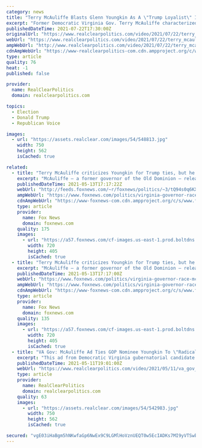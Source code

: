 ```yaml
---
category: news
title: "Terry McAuliffe Blasts Glenn Youngkin As A \"Trump Loyalist\" In First VA Gov. Campaign Ad"
excerpt: "Former Democratic Virginia Gov. Terry McAuliffe characterized his Republican opponent Glenn Youngkin as unreasonable and \"a loyalist to Donald Trump\" in the first ad of his campaign for another term as governor."
publishedDateTime: 2021-07-22T17:30:00Z
originalUrl: "https://www.realclearpolitics.com/video/2021/07/22/terry_mcauliffe_blasts_glenn_youngkin_as_trump_loyalist_in_first_va_gov_campaign_ad.html"
webUrl: "https://www.realclearpolitics.com/video/2021/07/22/terry_mcauliffe_blasts_glenn_youngkin_as_trump_loyalist_in_first_va_gov_campaign_ad.html"
ampWebUrl: "http://www.realclearpolitics.com/video/2021/07/22/terry_mcauliffe_blasts_glenn_youngkin_as_trump_loyalist_in_first_va_gov_campaign_ad.amp.html"
cdnAmpWebUrl: "https://www-realclearpolitics-com.cdn.ampproject.org/c/www.realclearpolitics.com/video/2021/07/22/terry_mcauliffe_blasts_glenn_youngkin_as_trump_loyalist_in_first_va_gov_campaign_ad.amp.html"
type: article
quality: 76
heat: -1
published: false

provider:
  name: RealClearPolitics
  domain: realclearpolitics.com

topics:
  - Election
  - Donald Trump
  - Republican Voice

images:
  - url: "https://assets.realclear.com/images/54/548813.jpg"
    width: 750
    height: 562
    isCached: true

related:
  - title: "Terry McAuliffe criticizes Youngkin for Trump ties, but he has his own"
    excerpt: "McAuliffe – a former governor of the Old Dominion – released an attack ad against Youngkin on Tuesday targeting the Republican nominee for his ties to the former president, calling Trump a “stain on our democracy.”"
    publishedDateTime: 2021-05-13T17:17:22Z
    webUrl: "http://feeds.foxnews.com/~r/foxnews/politics/~3/tQ94s0q6KXo/virginia-governor-race-mcauliffe-youngkin-trump-ties"
    ampWebUrl: "https://www.foxnews.com/politics/virginia-governor-race-mcauliffe-youngkin-trump-ties.amp"
    cdnAmpWebUrl: "https://www-foxnews-com.cdn.ampproject.org/c/s/www.foxnews.com/politics/virginia-governor-race-mcauliffe-youngkin-trump-ties.amp"
    type: article
    provider:
      name: Fox News
      domain: foxnews.com
    quality: 175
    images:
      - url: "https://a57.foxnews.com/cf-images.us-east-1.prod.boltdns.net/v1/static/694940094001/75dd6f14-59b7-4b8d-8faf-ddd786809088/9ce1732d-00cd-452b-a561-fc52c2c98790/1280x720/match/720/405/image.jpg?ve=1&tl=1"
        width: 720
        height: 405
        isCached: true
  - title: "Terry McAuliffe criticizes Youngkin for Trump ties, but he has his own"
    excerpt: "McAuliffe – a former governor of the Old Dominion – released an attack ad against Youngkin on Tuesday targeting the Republican nominee for his ties to the former president, calling Trump a “stain on our democracy."
    publishedDateTime: 2021-05-13T17:17:00Z
    webUrl: "https://www.foxnews.com/politics/virginia-governor-race-mcauliffe-youngkin-trump-ties"
    ampWebUrl: "https://www.foxnews.com/politics/virginia-governor-race-mcauliffe-youngkin-trump-ties.amp"
    cdnAmpWebUrl: "https://www-foxnews-com.cdn.ampproject.org/c/s/www.foxnews.com/politics/virginia-governor-race-mcauliffe-youngkin-trump-ties.amp"
    type: article
    provider:
      name: Fox News
      domain: foxnews.com
    quality: 135
    images:
      - url: "https://a57.foxnews.com/cf-images.us-east-1.prod.boltdns.net/v1/static/694940094001/75dd6f14-59b7-4b8d-8faf-ddd786809088/9ce1732d-00cd-452b-a561-fc52c2c98790/1280x720/match/720/405/image.jpg?ve=1&tl=1"
        width: 720
        height: 405
        isCached: true
  - title: "VA Gov: McAuliffe Ad Ties GOP Nominee Youngkin To \"Radical\" Trump And Cruz"
    excerpt: "This ad from Democratic Virginia gubernatorial candidate Terry McAuliffe connects GOP nominee Glenn Youngkin to \"extreme Republicans\" like Sen. Ted Cruz and former President Trump. Retweet if you voted to stop Donald Trump in 2020 and you'll vote to stop Glenn Youngkin in 2021."
    publishedDateTime: 2021-05-11T19:01:00Z
    webUrl: "https://www.realclearpolitics.com/video/2021/05/11/va_gov_terry_mcauliffe_ad_ties_gop_nominee_glenn_youngkin_to_trump.html"
    type: article
    provider:
      name: RealClearPolitics
      domain: realclearpolitics.com
    quality: 63
    images:
      - url: "https://assets.realclear.com/images/54/542983.jpg"
        width: 750
        height: 562
        isCached: true

secured: "vgE03iHaBgm5hNKwfaGp6NwEx9C9LGMlHoVznUEQT0w5EcIADKs7MI9yVTSwbNxA3OOaOhe4ygzm82rFYRT7JfAUH5oWG3Y8GRjtlxGInkTmvmOBzD+FsiVSn1A4ax5cjLT5gFFrjtTJMJkTYLfgN2sEamJV1EVB9Op9EraRfnCAJBchy4Nmx495xfrgPbIaycfMiAuJCDHlZ/55kKRDzXimzTRttfLs0t88WDvAefpqqYxH6TZcveiimaJIBN7/WDZIFwhYjiLHXmvWIKy0oXCYorX4idSyYZzWDTrfhxOm9zZjXZ+4er19QYwvsl+yXVHDE/R9arJsy1/29l4AuMdeDwRHH6lmATSlLIzPbxE=;a3V5YglRrMUd9y8TpTuIgg=="
---
```


